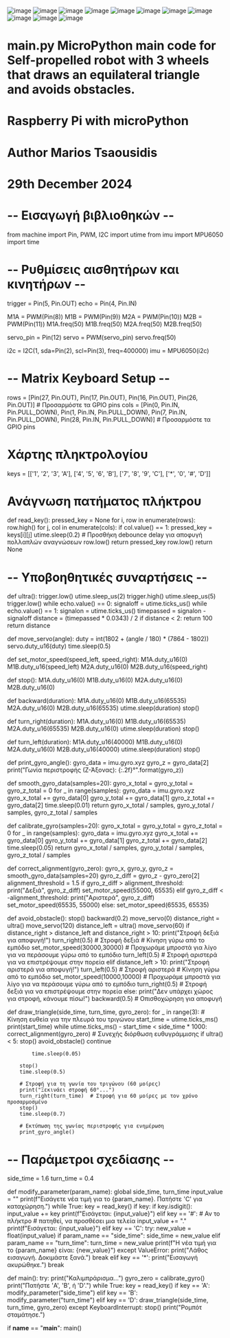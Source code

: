 ![image](https://github.com/user-attachments/assets/b344c503-469c-4e76-8242-4e32f6a45ffe)
![image](https://github.com/user-attachments/assets/a1e2a75a-2f6a-44c3-9cce-45338d25d571)
![image](https://github.com/user-attachments/assets/613c9763-0144-4524-a752-c5c09e927d51)
![image](https://github.com/user-attachments/assets/4f340eae-d1e5-499f-af9f-e30efa76f5a4)
![image](https://github.com/user-attachments/assets/590bf365-1bf3-419c-84f9-9df210af5cd5)
![image](https://github.com/user-attachments/assets/770924d6-496e-4f54-b984-d9d7fcf8a58e)
![image](https://github.com/user-attachments/assets/f50e88d6-e0e8-491c-a8f6-6e866bd37abc)
![image](https://github.com/user-attachments/assets/e7bab66e-3549-401b-8559-aed774f9850c)
![image](https://github.com/user-attachments/assets/5ab9b542-b5f3-417f-a727-3d5adca831fe)
![image](https://github.com/user-attachments/assets/57521132-86e7-483e-9c67-95055a23dd40)
![image](https://github.com/user-attachments/assets/4758da0d-866a-4020-b127-ea60b5ac1e40)

# main.py MicroPython main code for Self-propelled robot with 3 wheels that draws an equilateral triangle and avoids obstacles.
# Raspberry Pi with microPython
# Author Marios Tsaousidis
# 29th December 2024

# -- Εισαγωγή βιβλιοθηκών -- 
from machine import Pin, PWM, I2C
import utime
from imu import MPU6050
import time

# -- Ρυθμίσεις αισθητήρων και κινητήρων --
trigger = Pin(5, Pin.OUT)
echo = Pin(4, Pin.IN)

M1A = PWM(Pin(8))
M1B = PWM(Pin(9))
M2A = PWM(Pin(10))
M2B = PWM(Pin(11))
M1A.freq(50)
M1B.freq(50)
M2A.freq(50)
M2B.freq(50)

servo_pin = Pin(12)
servo = PWM(servo_pin)
servo.freq(50)

i2c = I2C(1, sda=Pin(2), scl=Pin(3), freq=400000)
imu = MPU6050(i2c)

# -- Matrix Keyboard Setup --
rows = [Pin(27, Pin.OUT), Pin(17, Pin.OUT), Pin(16, Pin.OUT), Pin(26, Pin.OUT)]  # Προσαρμόστε τα GPIO pins
cols = [Pin(0, Pin.IN, Pin.PULL_DOWN), Pin(1, Pin.IN, Pin.PULL_DOWN), Pin(7, Pin.IN, Pin.PULL_DOWN), Pin(28, Pin.IN, Pin.PULL_DOWN)]  # Προσαρμόστε τα GPIO pins


# Χάρτης πληκτρολογίου
keys = [['1', '2', '3', 'A'],
        ['4', '5', '6', 'B'],
        ['7', '8', '9', 'C'],
        ['*', '0', '#', 'D']]

# Ανάγνωση πατήματος πλήκτρου
def read_key():
    pressed_key = None
    for i, row in enumerate(rows):
        row.high()
        for j, col in enumerate(cols):
            if col.value() == 1:
                pressed_key = keys[i][j]
                utime.sleep(0.2)  # Προσθήκη debounce delay για αποφυγή πολλαπλών αναγνώσεων
                row.low()
                return pressed_key
        row.low()
    return None

# -- Υποβοηθητικές συναρτήσεις --
def ultra():
    trigger.low()
    utime.sleep_us(2)
    trigger.high()
    utime.sleep_us(5)
    trigger.low()
    while echo.value() == 0:
        signaloff = utime.ticks_us()
    while echo.value() == 1:
        signalon = utime.ticks_us()
    timepassed = signalon - signaloff
    distance = (timepassed * 0.0343) / 2
    if distance < 2:
        return 100
    return distance

def move_servo(angle):
    duty = int(1802 + (angle / 180) * (7864 - 1802))
    servo.duty_u16(duty)
    time.sleep(0.5)

def set_motor_speed(speed_left, speed_right):
    M1A.duty_u16(0)
    M1B.duty_u16(speed_left)
    M2A.duty_u16(0)
    M2B.duty_u16(speed_right)

def stop():
    M1A.duty_u16(0)
    M1B.duty_u16(0)
    M2A.duty_u16(0)
    M2B.duty_u16(0)

def backward(duration):
    M1A.duty_u16(0)
    M1B.duty_u16(65535)
    M2A.duty_u16(0)
    M2B.duty_u16(65535)
    utime.sleep(duration)
    stop()

def turn_right(duration):
    M1A.duty_u16(0)
    M1B.duty_u16(65535)
    M2A.duty_u16(65535)
    M2B.duty_u16(0)
    utime.sleep(duration)
    stop()

def turn_left(duration):
    M1A.duty_u16(40000)
    M1B.duty_u16(0)
    M2A.duty_u16(0)
    M2B.duty_u16(40000)
    utime.sleep(duration)
    stop()

def print_gyro_angle():
    gyro_data = imu.gyro.xyz
    gyro_z = gyro_data[2]
    print("Γωνία περιστροφής (Ζ-Άξονας): {:.2f}°".format(gyro_z))

def smooth_gyro_data(samples=20):
    gyro_x_total = gyro_y_total = gyro_z_total = 0
    for _ in range(samples):
        gyro_data = imu.gyro.xyz
        gyro_x_total += gyro_data[0]
        gyro_y_total += gyro_data[1]
        gyro_z_total += gyro_data[2]
        time.sleep(0.01)
    return gyro_x_total / samples, gyro_y_total / samples, gyro_z_total / samples

def calibrate_gyro(samples=20):
    gyro_x_total = gyro_y_total = gyro_z_total = 0
    for _ in range(samples):
        gyro_data = imu.gyro.xyz
        gyro_x_total += gyro_data[0]
        gyro_y_total += gyro_data[1]
        gyro_z_total += gyro_data[2]
        time.sleep(0.05)
    return gyro_x_total / samples, gyro_y_total / samples, gyro_z_total / samples

def correct_alignment(gyro_zero):
    gyro_x, gyro_y, gyro_z = smooth_gyro_data(samples=20)
    gyro_z_diff = gyro_z - gyro_zero[2]
    alignment_threshold = 1.5
    if gyro_z_diff > alignment_threshold:
        print("Δεξιά", gyro_z_diff)
        set_motor_speed(55000, 65535)
    elif gyro_z_diff < -alignment_threshold:
        print("Αριστερά", gyro_z_diff)
        set_motor_speed(65535, 55000)
    else:
        set_motor_speed(65535, 65535)

def avoid_obstacle():
    stop()
    backward(0.2)
    move_servo(0)
    distance_right = ultra()
    move_servo(120)
    distance_left = ultra()
    move_servo(60)
    if distance_right > distance_left and distance_right > 10:
            print("Στροφή δεξιά για αποφυγή!")
            turn_right(0.5)  # Στροφή δεξιά
            # Κίνηση γύρω από το εμπόδιο
            set_motor_speed(30000,30000)  # Προχωράμε μπροστά για λίγο για να περάσουμε γύρω από το εμπόδιο
            turn_left(0.5)  # Στροφή αριστερά για να επιστρέψουμε στην πορεία
    elif distance_left > 10:
            print("Στροφή αριστερά για αποφυγή!")
            turn_left(0.5)  # Στροφή αριστερά
            # Κίνηση γύρω από το εμπόδιο
            set_motor_speed(10000,10000)  # Προχωράμε μπροστά για λίγο για να περάσουμε γύρω από το εμπόδιο
            turn_right(0.5)  # Στροφή δεξιά για να επιστρέψουμε στην πορεία
    else:
            print("Δεν υπάρχει χώρος για στροφή, κάνουμε πίσω!")
            backward(0.5)  # Οπισθοχώρηση για αποφυγή

def draw_triangle(side_time, turn_time, gyro_zero):
    for _ in range(3):
        # Κίνηση ευθεία για την πλευρά του τριγώνου
        start_time = utime.ticks_ms()
        print(start_time)
        while utime.ticks_ms() - start_time < side_time * 1000:
            correct_alignment(gyro_zero)  # Συνεχής διόρθωση ευθυγράμμισης
            if ultra() < 5:
                stop()
                avoid_obstacle()
                continue
            
            time.sleep(0.05)

        stop()
        time.sleep(0.5)

        # Στροφή για τη γωνία του τριγώνου (60 μοίρες)
        print("Ξεκινάει στροφή 60°...")
        turn_right(turn_time)  # Στροφή για 60 μοίρες με τον χρόνο προσαρμοσμένο
        stop()
        time.sleep(0.7)

        # Εκτύπωση της γωνίας περιστροφής για ενημέρωση
        print_gyro_angle()

# -- Παράμετροι σχεδίασης --
side_time = 1.6
turn_time = 0.4

def modify_parameter(param_name):
    global side_time, turn_time
    input_value = ""
    print(f"Εισάγετε νέα τιμή για το {param_name}. Πατήστε 'C' για καταχώρηση.")
    while True:
        key = read_key()
        if key:
            if key.isdigit():
                input_value += key
                print(f"Εισάγεται: {input_value}")
            elif key == '#':  # Αν το πλήκτρο # πατηθεί, να προσθέσει μια τελεία
                input_value += "."
                print(f"Εισάγεται: {input_value}")
            elif key == 'C':
                try:
                    new_value = float(input_value)
                    if param_name == "side_time":
                        side_time = new_value
                    elif param_name == "turn_time":
                        turn_time = new_value
                    print(f"Η νέα τιμή για το {param_name} είναι: {new_value}")
                except ValueError:
                    print("Λάθος εισαγωγή. Δοκιμάστε ξανά.")
                break
            elif key == '*':
                print("Εισαγωγή ακυρώθηκε.")
                break
            
def main():
    try:
        print("Καλιμπράρισμα...")
        gyro_zero = calibrate_gyro()
        print("Πατήστε 'A', 'B', ή 'D'.")
        while True:
            key = read_key()
            if key == 'A':
                modify_parameter("side_time")
            elif key == 'B':
                modify_parameter("turn_time")
            elif key == 'D':
                draw_triangle(side_time, turn_time, gyro_zero)
    except KeyboardInterrupt:
        stop()
        print("Ρομπότ σταμάτησε.")

if __name__ == "__main__":
    main()
